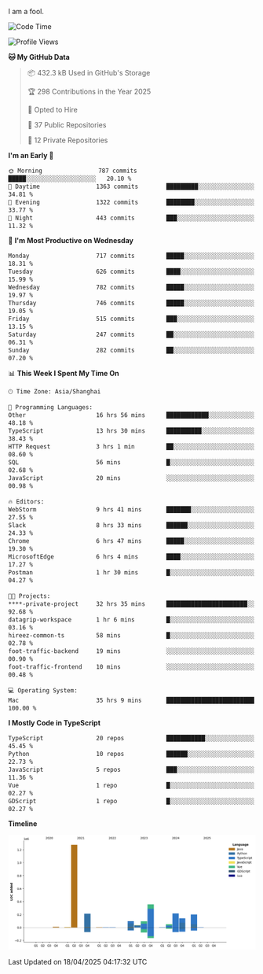 I am a fool.

<!--START_SECTION:waka-->
![Code Time](http://img.shields.io/badge/Code%20Time-2%2C898%20hrs%2059%20mins-blue)

![Profile Views](http://img.shields.io/badge/Profile%20Views-2-blue)

**🐱 My GitHub Data** 

> 📦 432.3 kB Used in GitHub's Storage 
 > 
> 🏆 298 Contributions in the Year 2025
 > 
> 💼 Opted to Hire
 > 
> 📜 37 Public Repositories 
 > 
> 🔑 12 Private Repositories 
 > 
**I'm an Early 🐤** 

```text
🌞 Morning                787 commits         █████░░░░░░░░░░░░░░░░░░░░   20.10 % 
🌆 Daytime                1363 commits        █████████░░░░░░░░░░░░░░░░   34.81 % 
🌃 Evening                1322 commits        ████████░░░░░░░░░░░░░░░░░   33.77 % 
🌙 Night                  443 commits         ███░░░░░░░░░░░░░░░░░░░░░░   11.32 % 
```
📅 **I'm Most Productive on Wednesday** 

```text
Monday                   717 commits         █████░░░░░░░░░░░░░░░░░░░░   18.31 % 
Tuesday                  626 commits         ████░░░░░░░░░░░░░░░░░░░░░   15.99 % 
Wednesday                782 commits         █████░░░░░░░░░░░░░░░░░░░░   19.97 % 
Thursday                 746 commits         █████░░░░░░░░░░░░░░░░░░░░   19.05 % 
Friday                   515 commits         ███░░░░░░░░░░░░░░░░░░░░░░   13.15 % 
Saturday                 247 commits         ██░░░░░░░░░░░░░░░░░░░░░░░   06.31 % 
Sunday                   282 commits         ██░░░░░░░░░░░░░░░░░░░░░░░   07.20 % 
```


📊 **This Week I Spent My Time On** 

```text
🕑︎ Time Zone: Asia/Shanghai

💬 Programming Languages: 
Other                    16 hrs 56 mins      ████████████░░░░░░░░░░░░░   48.18 % 
TypeScript               13 hrs 30 mins      ██████████░░░░░░░░░░░░░░░   38.43 % 
HTTP Request             3 hrs 1 min         ██░░░░░░░░░░░░░░░░░░░░░░░   08.60 % 
SQL                      56 mins             █░░░░░░░░░░░░░░░░░░░░░░░░   02.68 % 
JavaScript               20 mins             ░░░░░░░░░░░░░░░░░░░░░░░░░   00.98 % 

🔥 Editors: 
WebStorm                 9 hrs 41 mins       ███████░░░░░░░░░░░░░░░░░░   27.55 % 
Slack                    8 hrs 33 mins       ██████░░░░░░░░░░░░░░░░░░░   24.33 % 
Chrome                   6 hrs 47 mins       █████░░░░░░░░░░░░░░░░░░░░   19.30 % 
MicrosoftEdge            6 hrs 4 mins        ████░░░░░░░░░░░░░░░░░░░░░   17.27 % 
Postman                  1 hr 30 mins        █░░░░░░░░░░░░░░░░░░░░░░░░   04.27 % 

🐱‍💻 Projects: 
****-private-project     32 hrs 35 mins      ███████████████████████░░   92.68 % 
datagrip-workspace       1 hr 6 mins         █░░░░░░░░░░░░░░░░░░░░░░░░   03.16 % 
hireez-common-ts         58 mins             █░░░░░░░░░░░░░░░░░░░░░░░░   02.78 % 
foot-traffic-backend     19 mins             ░░░░░░░░░░░░░░░░░░░░░░░░░   00.90 % 
foot-traffic-frontend    10 mins             ░░░░░░░░░░░░░░░░░░░░░░░░░   00.48 % 

💻 Operating System: 
Mac                      35 hrs 9 mins       █████████████████████████   100.00 % 
```

**I Mostly Code in TypeScript** 

```text
TypeScript               20 repos            ███████████░░░░░░░░░░░░░░   45.45 % 
Python                   10 repos            ██████░░░░░░░░░░░░░░░░░░░   22.73 % 
JavaScript               5 repos             ███░░░░░░░░░░░░░░░░░░░░░░   11.36 % 
Vue                      1 repo              █░░░░░░░░░░░░░░░░░░░░░░░░   02.27 % 
GDScript                 1 repo              █░░░░░░░░░░░░░░░░░░░░░░░░   02.27 % 
```



**Timeline**

![Lines of Code chart](https://raw.githubusercontent.com/VeejaLiu/VeejaLiu/master/assets/bar_graph.png)


 Last Updated on 18/04/2025 04:17:32 UTC
<!--END_SECTION:waka-->

